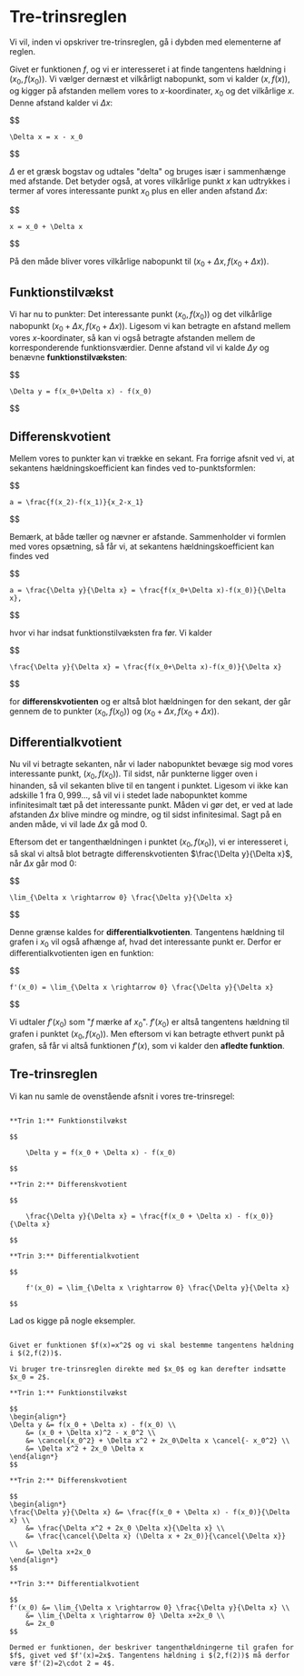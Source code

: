 # Tre-trinsreglen

Vi vil, inden vi opskriver tre-trinsreglen, gå i dybden med elementerne af reglen.

Givet er funktionen $f$, og vi er interesseret i at finde tangentens hældning i $(x_0,f(x_0))$. Vi vælger dernæst et vilkårligt nabopunkt, som vi kalder $(x,f(x))$, og kigger på afstanden mellem vores to $x$-koordinater, $x_0$ og det vilkårlige $x$. Denne afstand kalder vi $\Delta x$:

$$

    \Delta x = x - x_0

$$

$\Delta$ er et græsk bogstav og udtales "delta" og bruges især i sammenhænge med afstande. Det betyder også, at vores vilkårlige punkt $x$ kan udtrykkes i termer af vores interessante punkt $x_0$ plus en eller anden afstand $\Delta x$:

$$

    x = x_0 + \Delta x

$$

På den måde bliver vores vilkårlige nabopunkt til $(x_0+\Delta x, f(x_0+\Delta x))$. 

## Funktionstilvækst

Vi har nu to punkter: Det interessante punkt $(x_0, f(x_0))$ og det vilkårlige nabopunkt $(x_0+\Delta x, f(x_0+\Delta x))$. Ligesom vi kan betragte en afstand mellem vores $x$-koordinater, så kan vi også betragte afstanden mellem de korresponderende funktionsværdier. Denne afstand vil vi kalde $\Delta y$ og benævne **funktionstilvæksten**:

$$

    \Delta y = f(x_0+\Delta x) - f(x_0)

$$

## Differenskvotient

Mellem vores to punkter kan vi trække en sekant. Fra forrige afsnit ved vi, at sekantens hældningskoefficient kan findes ved to-punktsformlen:

$$

    a = \frac{f(x_2)-f(x_1)}{x_2-x_1}

$$

Bemærk, at både tæller og nævner er afstande. Sammenholder vi formlen med vores opsætning, så får vi, at sekantens hældningskoefficient kan findes ved

$$

    a = \frac{\Delta y}{\Delta x} = \frac{f(x_0+\Delta x)-f(x_0)}{\Delta x},

$$

hvor vi har indsat funktionstilvæksten fra før. Vi kalder 

$$

    \frac{\Delta y}{\Delta x} = \frac{f(x_0+\Delta x)-f(x_0)}{\Delta x}

$$

for **differenskvotienten** og er altså blot hældningen for den sekant, der går gennem de to punkter $(x_0,f(x_0))$ og $(x_0+\Delta x,f(x_0+\Delta x))$.

## Differentialkvotient

Nu vil vi betragte sekanten, når vi lader nabopunktet bevæge sig mod vores interessante punkt, $(x_0,f(x_0))$. Til sidst, når punkterne ligger oven i hinanden, så vil sekanten blive til en tangent i punktet. Ligesom vi ikke kan adskille $1$ fra $0{,}999...$, så vil vi i stedet lade nabopunktet komme infinitesimalt tæt på det interessante punkt. Måden vi gør det, er ved at lade afstanden $\Delta x$ blive mindre og mindre, og til sidst infinitesimal. Sagt på en anden måde, vi vil lade $\Delta x$ gå mod 0. 

Eftersom det er tangenthældningen i punktet $(x_0,f(x_0))$, vi er interesseret i, så skal vi altså blot betragte differenskvotienten $\frac{\Delta y}{\Delta x}$, når $\Delta x$ går mod 0:

$$

    \lim_{\Delta x \rightarrow 0} \frac{\Delta y}{\Delta x}

$$

Denne grænse kaldes for **differentialkvotienten**. Tangentens hældning til grafen i $x_0$ vil også afhænge af, hvad det interessante punkt er. Derfor er differentialkvotienten igen en funktion:

$$

    f'(x_0) = \lim_{\Delta x \rightarrow 0} \frac{\Delta y}{\Delta x} 

$$

Vi udtaler $f'(x_0)$ som "$f$ mærke af $x_0$". $f'(x_0)$ er altså tangentens hældning til grafen i punktet $(x_0,f(x_0))$. Men eftersom vi kan betragte ethvert punkt på grafen, så får vi altså funktionen $f'(x)$, som vi kalder den **afledte funktion**. 

## Tre-trinsreglen

Vi kan nu samle de ovenstående afsnit i vores tre-trinsregel:

```{prf:regneregler} Tre-trinsreglen

**Trin 1:** Funktionstilvækst

$$

    \Delta y = f(x_0 + \Delta x) - f(x_0)

$$ 

**Trin 2:** Differenskvotient

$$

    \frac{\Delta y}{\Delta x} = \frac{f(x_0 + \Delta x) - f(x_0)}{\Delta x}

$$

**Trin 3:** Differentialkvotient

$$

    f'(x_0) = \lim_{\Delta x \rightarrow 0} \frac{\Delta y}{\Delta x} 

$$

```

Lad os kigge på nogle eksempler.

```{prf:eksempel}

Givet er funktionen $f(x)=x^2$ og vi skal bestemme tangentens hældning i $(2,f(2))$. 

Vi bruger tre-trinsreglen direkte med $x_0$ og kan derefter indsætte $x_0 = 2$. 

**Trin 1:** Funktionstilvækst

$$
\begin{align*}
\Delta y &= f(x_0 + \Delta x) - f(x_0) \\
    &= (x_0 + \Delta x)^2 - x_0^2 \\
    &= \cancel{x_0^2} + \Delta x^2 + 2x_0\Delta x \cancel{- x_0^2} \\
    &= \Delta x^2 + 2x_0 \Delta x
\end{align*}
$$

**Trin 2:** Differenskvotient

$$
\begin{align*}
\frac{\Delta y}{\Delta x} &= \frac{f(x_0 + \Delta x) - f(x_0)}{\Delta x} \\
    &= \frac{\Delta x^2 + 2x_0 \Delta x}{\Delta x} \\
    &= \frac{\cancel{\Delta x} (\Delta x + 2x_0)}{\cancel{\Delta x}} \\
    &= \Delta x+2x_0 
\end{align*}
$$

**Trin 3:** Differentialkvotient

$$
f'(x_0) &= \lim_{\Delta x \rightarrow 0} \frac{\Delta y}{\Delta x} \\
    &= \lim_{\Delta x \rightarrow 0} \Delta x+2x_0 \\
    &= 2x_0
$$

Dermed er funktionen, der beskriver tangenthældningerne til grafen for $f$, givet ved $f'(x)=2x$. Tangentens hældning i $(2,f(2))$ må derfor være $f'(2)=2\cdot 2 = 4$.

```